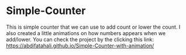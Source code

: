 # Simple-Counter
This is simple counter that we can use to add count or lower the count. I also created a little animations on how numbers appears when we add/lower.
You can check the project by the clicking this link:
https://abdifatahali.github.io/Simple-Counter-with-animation/
